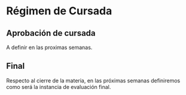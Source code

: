 # Régimen de Cursada

## Aprobación de cursada
A definir en las proximas semanas.

## Final
Respecto al cierre de la materia, en las próximas semanas definiremos como será la instancia de evaluación final.